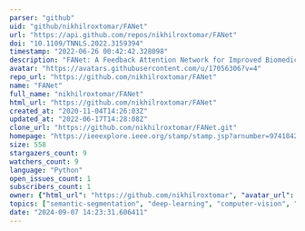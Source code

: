 ```yaml
---
parser: "github"
uid: "github/nikhilroxtomar/FANet"
url: "https://api.github.com/repos/nikhilroxtomar/FANet"
doi: "10.1109/TNNLS.2022.3159394"
timestamp: "2022-06-26 00:42:42.328098"
description: "FANet: A Feedback Attention Network for Improved Biomedical Image Segmentation [IEEE Transactions on Neural Networks and Learning Systems]"
avatar: "https://avatars.githubusercontent.com/u/17056306?v=4"
repo_url: "https://github.com/nikhilroxtomar/FANet"
name: "FANet"
full_name: "nikhilroxtomar/FANet"
html_url: "https://github.com/nikhilroxtomar/FANet"
created_at: "2020-11-04T14:26:03Z"
updated_at: "2022-06-17T14:28:08Z"
clone_url: "https://github.com/nikhilroxtomar/FANet.git"
homepage: "https://ieeexplore.ieee.org/stamp/stamp.jsp?arnumber=9741842"
size: 558
stargazers_count: 9
watchers_count: 9
language: "Python"
open_issues_count: 1
subscribers_count: 1
owner: {"html_url": "https://github.com/nikhilroxtomar", "avatar_url": "https://avatars.githubusercontent.com/u/17056306?v=4", "login": "nikhilroxtomar", "type": "User"}
topics: ["semantic-segmentation", "deep-learning", "computer-vision", "machine-learning", "unet", "pytorch"]
date: "2024-09-07 14:23:31.606411"
---
```

